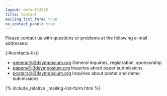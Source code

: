 ```yaml
---
layout: default2025
title: Contact
mailing_list_form: true
no_contact_panel: true
---
```


Please contact us with questions or problems at the following e-mail addresses:

{:#contacts-list}
- [general@i3dsymposium.org](mailto:general@i3dsymposium.org)
    General inquiries, registration, sponsorship
- [papers@i3dsymposium.org](mailto:papers@i3dsymposium.org)
    Inquiries about paper submissions
- [posters@i3dsymposium.org](mailto:posters@i3dsymposium.org)
    Inquiries about poster and demo submissions


{% include_relative _mailing-list-form.html %}

